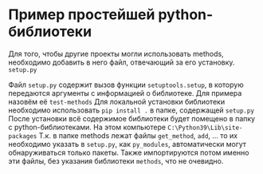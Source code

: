 # Пример простейшей python-библиотеки 

Для того, чтобы другие проекты могли использовать methods, необходимо добавить в него файл, отвечающий за его установку. `setup.py`

Файл `setup.py` содержит вызов функции `setuptools.setup`, в которую передаются аргументы с информацией о библиотеке.
Для примера назовём её `test-methods`
Для локальной установки библиотеки необходимо использовать `pip install .` в папке, содержащей `setup.py`
После установки всё содержимое библиотеки будет помещено в папку с python-библиотеками. На этом компьютере `C:\Python39\Lib\site-packages`
Т.к. в папке methods лежат файлы `get_method`, `add`, ... то их необходимо указать в `setup.py`, как `py_modules`, автоматически могут обнаруживаться только пакеты.
Также импортируются потом именно эти файлы, без указания библиотеки `methods`, что не очевидно.


